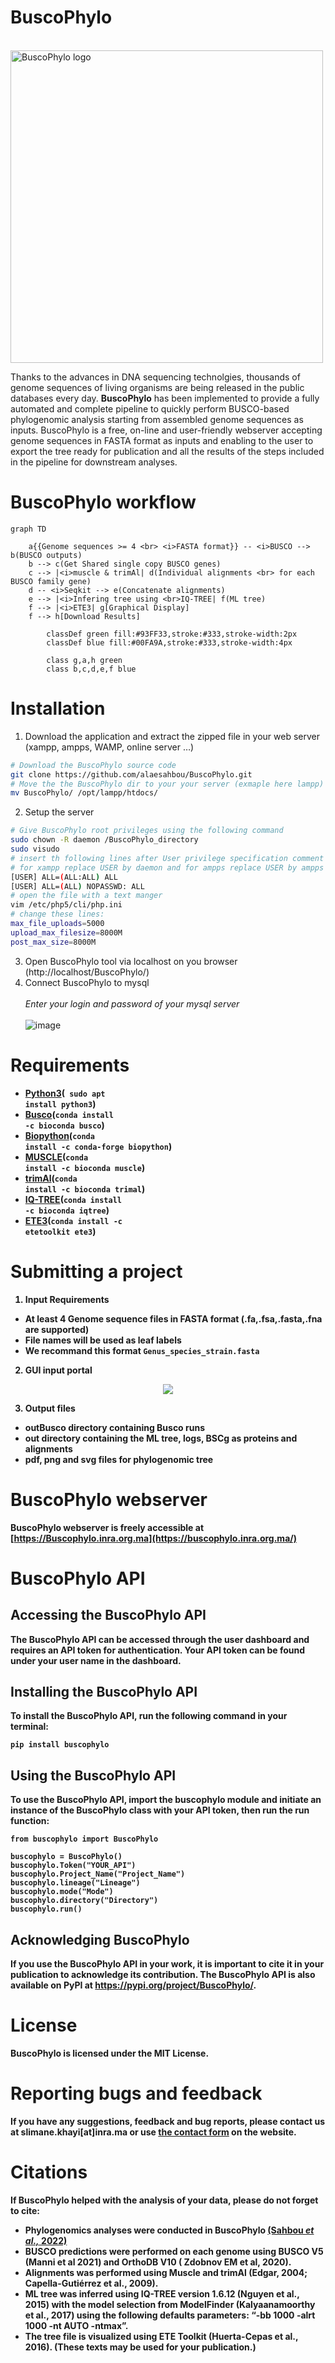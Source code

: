 # BuscoPhylo

<br>
<img src="https://user-images.githubusercontent.com/22656460/184841359-acfdc023-d70f-46e1-9e65-d1c741a3465d.png" width="500" title="BuscoPhylo logo" align="float:right"></img>
<br>

Thanks to the advances in DNA sequencing technolgies, thousands of genome sequences of living organisms are being released in the public databases every day. <b>BuscoPhylo</b> has been implemented to provide a fully automated and complete pipeline to quickly perform BUSCO-based phylogenomic analysis starting from assembled genome sequences as inputs. BuscoPhylo is a free, on-line and user-friendly webserver accepting genome sequences in FASTA format as inputs and enabling to the user to export the tree ready for publication and all the results of the steps included in the pipeline for downstream analyses.
<br>

# BuscoPhylo workflow

```mermaid
graph TD
    
    a{{Genome sequences >= 4 <br> <i>FASTA format}} -- <i>BUSCO --> b(BUSCO outputs)
    b --> c(Get Shared single copy BUSCO genes)
    c --> |<i>muscle & trimAl| d(Individual alignments <br> for each BUSCO family gene)
    d -- <i>Seqkit --> e(Concatenate alignments)
    e --> |<i>Infering tree using <br>IQ-TREE| f(ML tree)
    f --> |<i>ETE3| g[Graphical Display]
    f --> h[Download Results]
 
        classDef green fill:#93FF33,stroke:#333,stroke-width:2px
        classDef blue fill:#00FA9A,stroke:#333,stroke-width:4px
       
        class g,a,h green
        class b,c,d,e,f blue
 ```      
 
# Installation
1. Download the application and extract the zipped file in your web server (xampp, ampps, WAMP, online server …)
````bash
# Download the BuscoPhylo source code 
git clone https://github.com/alaesahbou/BuscoPhylo.git
# Move the the BuscoPhylo dir to your your server (exmaple here lampp)
mv BuscoPhylo/ /opt/lampp/htdocs/
````
2. Setup the server
````bash
# Give BuscoPhylo root privileges using the following command
sudo chown -R daemon /BuscoPhylo_directory
sudo visudo
# insert th following lines after User privilege specification comment 
# for xampp replace USER by daemon and for ampps replace USER by ampps
[USER] ALL=(ALL:ALL) ALL
[USER] ALL=(ALL) NOPASSWD: ALL
# open the file with a text manger
vim /etc/php5/cli/php.ini
# change these lines:
max_file_uploads=5000
upload_max_filesize=8000M
post_max_size=8000M
````
3. Open BuscoPhylo tool via localhost on you browser (http://localhost/BuscoPhylo/)
4. Connect BuscoPhylo to mysql <br><br>
<i>Enter your login and password of your mysql server</i><br><br>
![image](https://user-images.githubusercontent.com/60272832/184771731-24b16890-fd31-4444-83b3-6f8d340e15ff.png)
# Requirements
- [<b>Python3](https://www.python.org/)(<code> sudo apt install python3</code>)
- [<b>Busco](https://busco.ezlab.org/)(<code>conda install -c bioconda busco</code>)
- [<b>Biopython](https://biopython.org/)(<code>conda install -c conda-forge biopython</code>)
- [<b>MUSCLE](https://www.drive5.com/muscle/)(<code>conda install -c bioconda muscle</code>)
- [<b>trimAl](http://trimal.cgenomics.org/)(<code>conda install -c bioconda trimal</code>)
- [<b>IQ-TREE](http://www.iqtree.org/)(<code>conda install -c bioconda iqtree</code>)
- [<b>ETE3](http://etetoolkit.org/)(<code>conda install -c etetoolkit ete3</code>)

# Submitting a project
1. Input Requirements
- At least 4 Genome sequence files in FASTA format (.fa,.fsa,.fasta,.fna are supported)
- File names will be used as leaf labels 
- We recommand this format <code>Genus_species_strain.fasta</code>

2. GUI input portal
<center><img src="https://user-images.githubusercontent.com/60272832/183297851-9c4afdb6-7e73-4a54-b31a-2e24aedbbb88.png"></center>

3. Output files
- **outBusco** directory containing Busco runs
- **out** directory containing the ML tree, logs, BSCg as proteins and alignments
- **pdf**, **png** and **svg** files for phylogenomic tree

# BuscoPhylo webserver
BuscoPhylo webserver is freely accessible at [https://Buscophylo.inra.org.ma](https://buscophylo.inra.org.ma/)

# BuscoPhylo API
## Accessing the BuscoPhylo API
The BuscoPhylo API can be accessed through the user dashboard and requires an API token for authentication. Your API token can be found under your user name in the dashboard.

## Installing the BuscoPhylo API
To install the BuscoPhylo API, run the following command in your terminal:

```pip install buscophylo```

## Using the BuscoPhylo API
To use the BuscoPhylo API, import the buscophylo module and initiate an instance of the BuscoPhylo class with your API token, then run the run function:

```
from buscophylo import BuscoPhylo

buscophylo = BuscoPhylo()
buscophylo.Token("YOUR_API")
buscophylo.Project_Name("Project_Name")
buscophylo.lineage("Lineage")
buscophylo.mode("Mode")
buscophylo.directory("Directory")
buscophylo.run()
```

## Acknowledging BuscoPhylo
If you use the BuscoPhylo API in your work, it is important to cite it in your publication to acknowledge its contribution. The BuscoPhylo API is also available on PyPI at https://pypi.org/project/BuscoPhylo/.

# License
BuscoPhylo is licensed under the MIT License.

# Reporting bugs and feedback
If you have any suggestions, feedback and bug reports, please contact us at **slimane.khayi[at]inra.ma** or use [the contact form](https://buscophylo.inra.org.ma/contact) on the website.

# Citations
If BuscoPhylo helped with the analysis of your data, please do not forget to cite:

- Phylogenomics analyses were conducted in BuscoPhylo [(Sahbou <i>et al.,</i> 2022)](https://www.nature.com/articles/s41598-022-22461-0)
- BUSCO predictions were performed on each genome using BUSCO V5 (Manni et al 2021) and OrthoDB V10 ( Zdobnov EM et al, 2020).
- Alignments was performed using Muscle and trimAl (Edgar, 2004; Capella-Gutiérrez et al., 2009).
- ML tree was inferred using IQ-TREE version 1.6.12 (Nguyen et al., 2015) with the model selection from ModelFinder (Kalyaanamoorthy et al., 2017) using the following defaults parameters: “-bb 1000 -alrt 1000 -nt AUTO -ntmax”.
- The tree file is visualized using ETE Toolkit (Huerta-Cepas et al., 2016).
(These texts may be used for your publication.)

